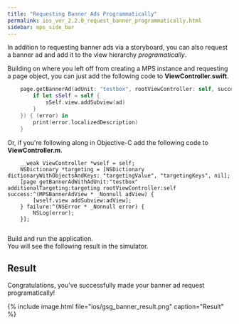 ```yaml
---
title: "Requesting Banner Ads Programmatically"
permalink: ios_ver_2.2.0_request_banner_programmatically.html
sidebar: mps_side_bar
---
```


In addition to requesting banner ads via a storyboard, you can also request a banner ad and add it to the view hierarchy *programatically*.  

Building on where you left off from creating a MPS instance and requesting a page object, you can just add the following code to **ViewController.swift**.

```swift
    page.getBannerAd(adUnit: "testbox", rootViewController: self, success: { [weak self] (ad) in
        if let sSelf = self {
            sSelf.view.addSubview(ad)
        }
    }) { (error) in
        print(error.localizedDescription)
    }

```

Or, if you're following along in Objective-C add the following code to **ViewController.m**.

```objc
    __weak ViewController *wself = self;
    NSDictionary *targeting = [NSDictionary dictionaryWithObjectsAndKeys: "targetingValue", "targetingKeys", nil];
    [page getBannerAdWithAdUnit:"testbox" additionalTargeting:targeting rootViewController:self success:^(MPSBannerAdView * _Nonnull adView) {
        [wself.view addSubview:adView];
    } failure:^(NSError * _Nonnull error) {
        NSLog(error);
    }];
    
```

Build and run the application.  
You will see the following result in the simulator. 

## Result
Congratulations, you've successfully made your banner ad request programatically! 

{% include image.html file="ios/gsg_banner_result.png" caption="Result" %}
